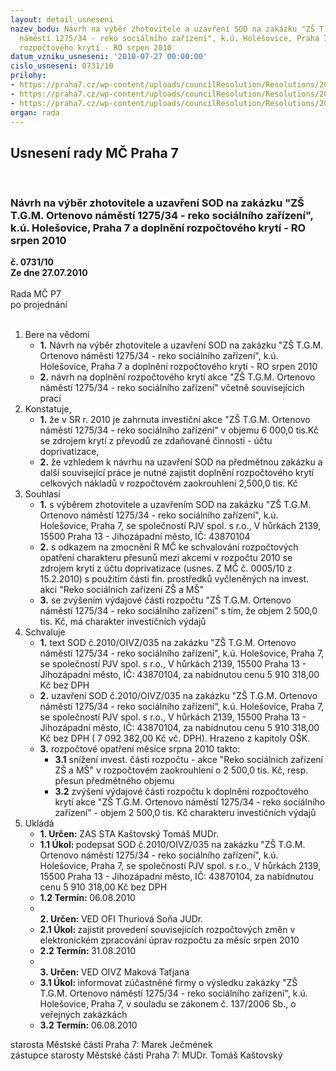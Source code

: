 ```yaml
---
layout: detail_usneseni
nazev_bodu: Návrh na výběr zhotovitele a uzavření SOD na zakázku "ZŠ T.G.M. Ortenovo
  náměstí 1275/34 - reko sociálního zařízení", k.ú. Holešovice, Praha 7 a doplnění
  rozpočtového krytí - RO srpen 2010
datum_vzniku_usneseni: '2010-07-27 00:00:00'
cislo_usneseni: 0731/10
prilohy:
- https://praha7.cz/wp-content/uploads/councilResolution/Resolutions/20181/39-10-n%c3%a1vrh_sod_op.doc
- https://praha7.cz/wp-content/uploads/councilResolution/Resolutions/20181/39-10-harmonogram_-z%c5%a1_tgm_soci%c3%a1lky.pdf
- https://praha7.cz/wp-content/uploads/councilResolution/Resolutions/20181/39-10-popt%c3%a1vka.doc
organ: rada
---
```

<div id="ucUsn_pList" class="usn">
	<span><h2>Usnesení rady MČ Praha 7 </h2>
<br></span><div class="standBody">
<span><h3>Návrh na výběr zhotovitele a uzavření SOD na zakázku "ZŠ T.G.M. Ortenovo náměstí 1275/34 - reko sociálního zařízení", k.ú. Holešovice, Praha 7 a doplnění rozpočtového krytí - RO srpen 2010</h3></span><div class="center">
		<strong>č. 0731/10</strong><br>
	</div>
<div class="center">
		<strong>Ze dne 27.07.2010</strong><br><br>
	</div>Rada MČ P7<br> po projednání<br><br><ol>
<li>Bere na vědomí<ul>
<li>
<strong>1.</strong> Návrh na výběr zhotovitele a uzavření SOD na zakázku "ZŠ T.G.M. Ortenovo náměstí 1275/34 - reko sociálního zařízení", k.ú. Holešovice, Praha 7 a doplnění rozpočtového krytí - RO srpen 2010</li>
<li>
<strong>2.</strong> návrh na doplnění rozpočtového krytí akce "ZŠ T.G.M. Ortenovo náměstí 1275/34 - reko sociálního zařízení" včetně souvisejících prací </li>
</ul>
</li>
<li>Konstatuje,<ul>
<li>
<strong>1.</strong> že v SR r. 2010 je zahrnuta investiční akce  "ZŠ T.G.M. Ortenovo náměstí 1275/34 - reko sociálního zařízení" v objemu 6 000,0 tis.Kč se zdrojem krytí z převodů ze zdaňované činnosti - účtu doprivatizace,</li>
<li>
<strong>2.</strong> že vzhledem k návrhu na uzavření  SOD na předmětnou zakázku  a další související práce je nutné zajistit doplnění rozpočtového krytí celkových nákladů v rozpočtovém zaokrouhlení  2,500,0 tis. Kč       </li>
</ul>
</li>
<li>Souhlasí<ul>
<li>
<strong>1.</strong> s výběrem zhotovitele a uzavřením SOD na zakázku "ZŠ T.G.M. Ortenovo náměstí 1275/34 - reko sociálního zařízení", k.ú. Holešovice, Praha 7, se společností PJV spol. s r.o., V hůrkách 2139, 15500 Praha 13 - Jihozápadní město, IČ: 43870104</li>
<li>
<strong>2.</strong> s odkazem na zmocnění R MČ ke schvalování rozpočtových opatření charakteru přesunů mezi akcemi v rozpočtu 2010 se zdrojem krytí z účtu doprivatizace (usnes. Z MČ č. 0005/10 z 15.2.2010) s použitím části fin. prostředků vyčleněných na invest. akci "Reko sociálních zařízení ZŠ a MŠ"</li>
<li>
<strong>3.</strong> se zvýšením výdajové části rozpočtu "ZŠ T.G.M. Ortenovo náměstí 1275/34 - reko sociálního zařízení" s tím, že objem 2 500,0 tis. Kč, má charakter investičních výdajů </li>
</ul>
</li>
<li>Schvaluje<ul>
<li>
<strong>1.</strong> text SOD č.2010/OIVZ/035 na zakázku "ZŠ T.G.M. Ortenovo náměstí 1275/34 - reko sociálního zařízení", k.ú. Holešovice, Praha 7, se společností PJV spol. s r.o., V hůrkách 2139, 15500 Praha 13 - Jihozápadní město, IČ: 43870104, za nabídnutou cenu 5 910 318,00 Kč bez DPH</li>
<li>
<strong>2.</strong> uzavření SOD č.2010/OIVZ/035 na zakázku "ZŠ T.G.M. Ortenovo náměstí 1275/34 - reko sociálního zařízení", k.ú. Holešovice, Praha 7, se společností PJV spol. s r.o., V hůrkách 2139, 15500 Praha 13 - Jihozápadní město, IČ: 43870104, za nabídnutou cenu 5 910 318,00 Kč  bez DPH ( 7 092 382,00 Kč vč. DPH). Hrazeno z kapitoly OŠK.</li>
<li>
<strong>3.</strong> rozpočtové opatření měsíce srpna 2010 takto: <ul>
<li>
<strong>3.1</strong> snížení invest. části rozpočtu - akce "Reko sociálních zařízení ZŠ a MŠ" v rozpočtovém zaokrouhlení o 2 500,0 tis. Kč, resp. přesun předmětného objemu</li>
<li>
<strong>3.2</strong> zvýšení výdajové části rozpočtu  k doplnění rozpočtového krytí akce "ZŠ T.G.M. Ortenovo náměstí 1275/34 - reko sociálního zařízení" - objem          2 500,0 tis. Kč charakteru investičních výdajů  </li>
</ul>
</li>
</ul>
</li>
<li>Ukládá<ul>
<li>
<strong>1. Určen: </strong>ZAS STA Kaštovský Tomáš MUDr.</li>
<li>
<strong>1.1 Úkol: </strong>podepsat SOD č.2010/OIVZ/035 na zakázku "ZŠ T.G.M. Ortenovo náměstí 1275/34 - reko sociálního zařízení", k.ú. Holešovice, Praha 7, se společností PJV spol. s r.o., V hůrkách 2139, 15500 Praha 13 - Jihozápadní město, IČ: 43870104, za nabídnutou cenu 5 910 318,00 Kč bez DPH</li>
<li>
<strong>1.2 Termín: </strong>06.08.2010</li>
<li>
<strong><br>2. Určen: </strong>VED OFI Thuriová Soňa JUDr.</li>
<li>
<strong>2.1 Úkol: </strong>zajistit provedení souvisejících rozpočtových změn v elektronickém zpracování úprav rozpočtu za měsíc srpen 2010     </li>
<li>
<strong>2.2 Termín: </strong>31.08.2010</li>
<li>
<strong><br>3. Určen: </strong>VED OIVZ Maková Taťjana</li>
<li>
<strong>3.1 Úkol: </strong>informovat zúčastněné firmy o výsledku zakázky "ZŠ T.G.M. Ortenovo náměstí 1275/34 - reko sociálního zařízení", k.ú. Holešovice, Praha 7, v souladu se zákonem č. 137/2006 Sb., o veřejných zakázkách</li>
<li>
<strong>3.2 Termín: </strong>06.08.2010</li>
</ul>
</li>
</ol>starosta Městské části Praha 7: Marek Ječmének<br>zástupce starosty Městské části Praha 7: MUDr. Tomáš Kaštovský 
</div>
</div>